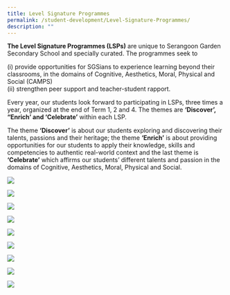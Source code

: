 ```yaml
---
title: Level Signature Programmes
permalink: /student-development/Level-Signature-Programmes/
description: ""
---
```

**The Level Signature Programmes (LSPs)** are unique to Serangoon Garden Secondary School and specially curated. The programmes seek to 

(i) provide opportunities for SGSians to experience learning beyond their classrooms, in the domains of Cognitive, Aesthetics, Moral, Physical and Social (CAMPS)  
(ii) strengthen peer support and teacher-student rapport.

Every year, our students look forward to participating in LSPs, three times a year, organized at the end of Term 1, 2 and 4. The themes are **‘Discover’, “Enrich’ and ‘Celebrate’** within each LSP. 

The theme **‘Discover’** is about our students exploring and discovering their talents, passions and their heritage; the theme **‘Enrich’** is about providing opportunities for our students to apply their knowledge, skills and competencies to authentic real-world context and the last theme is **‘Celebrate’** which affirms our students’ different talents and passion in the domains of Cognitive, Aesthetics, Moral, Physical and Social.

![](/images/photo%201_camp.jpeg)

![](/images/photo%202_dragon%20boat.jpeg)

![](/images/photo%203_lj_veg.jpeg)

![](/images/photo%204_lj_goat%20farm.jpeg)

![](/images/photo%205_drumming.jpeg)

![](/images/photo%206_lj_sungei%20buloh.jpeg)

![](/images/photo%207_lj_botanical%20garden.jpeg)

![](/images/photo%208_lj_east%20coast.jpeg)

![](/images/photo%209_lj_temple.jpeg)